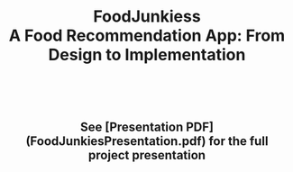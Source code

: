 <h1 align='center'>FoodJunkiess<br> A Food Recommendation App: From Design to Implementation</h1>

\
&nbsp;
\
&nbsp;

<h2 align='center'> See [Presentation PDF](FoodJunkiesPresentation.pdf) for the full project presentation </h2>
